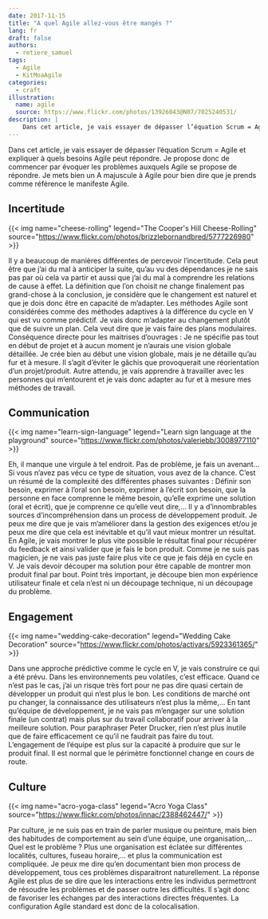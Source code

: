 ```yaml
---
date: 2017-11-15
title: "A quel Agile allez-vous être mangés ?"
lang: fr
draft: false
authors:
  - retiere_samuel
tags:
  - Agile
  - KitMoaAgile
categories:
  - craft
illustration:
  name: agile
  source: https://www.flickr.com/photos/13926043@N07/7025240531/
description: |
    Dans cet article, je vais essayer de dépasser l’équation Scrum = Agile et expliquer à quels besoins Agile peut répondre.
---
```


Dans cet article, je vais essayer de dépasser l’équation Scrum = Agile et expliquer à quels besoins Agile peut répondre. Je propose donc de commencer par évoquer les problèmes auxquels Agile se propose de répondre. Je mets bien un A majuscule à Agile pour bien dire que je prends comme référence le manifeste Agile.


## Incertitude
{{< img name="cheese-rolling" legend="The Cooper's Hill Cheese-Rolling" source="https://www.flickr.com/photos/brizzlebornandbred/5777226980" >}}

Il y a beaucoup de manières différentes de percevoir l’incertitude. Cela peut être que j’ai du mal à anticiper la suite, qu’au vu des dépendances je ne sais pas par où cela va partir et aussi que j’ai du mal à comprendre les relations de cause à effet. La définition que l’on choisit ne change finalement pas grand-chose à la conclusion, je considère que le changement est naturel et que je dois donc être en capacité de m’adapter. Les méthodes Agile sont considérées comme des méthodes adaptives à la différence du cycle en V qui est vu comme prédictif. Je vais donc m’adapter au changement plutôt que de suivre un plan. Cela veut dire que je vais faire des plans modulaires. Conséquence directe pour les maitrises d’ouvrages : Je ne spécifie pas tout en début de projet et à aucun moment je n’aurais une vision globale détaillée. Je crée bien au début une vision globale, mais je ne détaille qu’au fur et à mesure. Il s’agit d’éviter le gâchis que provoquerait une réorientation d’un projet/produit. Autre attendu, je vais apprendre à travailler avec les personnes qui m’entourent et je vais donc adapter au fur et à mesure mes méthodes de travail.


## Communication
{{< img name="learn-sign-language" legend="Learn sign language at the playground" source="https://www.flickr.com/photos/valeriebb/3008977110" >}}

Eh, il manque une virgule à tel endroit. Pas de problème, je fais un avenant… Si vous n’avez pas vécu ce type de situation, vous avez de la chance. C’est un résumé de la complexité des différentes phases suivantes : Définir son besoin, exprimer à l’oral son besoin, exprimer à l’écrit son besoin, que la personne en face comprenne le même besoin, qu’elle exprime une solution (oral et écrit), que je comprenne ce qu’elle veut dire,… Il y a d’innombrables sources d’incompréhension dans un process de développement produit. Je peux me dire que je vais m’améliorer dans la gestion des exigences et/ou je peux me dire que cela est inévitable et qu’il vaut mieux montrer un résultat. En Agile, je vais montrer le plus vite possible le résultat final pour récupérer du feedback et ainsi valider que je fais le bon produit. Comme je ne suis pas magicien, je ne vais pas juste faire plus vite ce que je fais déjà en cycle en V. Je vais devoir découper ma solution pour être capable de montrer mon produit final par bout. Point très important, je découpe bien mon expérience utilisateur finale et cela n’est ni un découpage technique, ni un découpage du problème.

## Engagement
{{< img name="wedding-cake-decoration" legend="Wedding Cake Decoration" source="https://www.flickr.com/photos/activars/5923361365/" >}}

Dans une approche prédictive comme le cycle en V, je vais construire ce qui a été prévu. Dans les environnements peu volatiles, c’est efficace. Quand ce n’est pas le cas, j’ai un risque très fort pour ne pas dire quasi certain de développer un produit qui n’est plus le bon. Les conditions de marché ont pu changer, la connaissance des utilisateurs n’est plus la même,… En tant qu’équipe de développement, je ne vais pas m’engager sur une solution finale (un contrat) mais plus sur du travail collaboratif pour arriver à la meilleure solution. Pour paraphraser Peter Drucker, rien n’est plus inutile que de faire efficacement ce qu’il ne faudrait pas faire du tout. L’engagement de l’équipe est plus sur la capacité à produire que sur le produit final. Il est normal que le périmètre fonctionnel change en cours de route.

## Culture
{{< img name="acro-yoga-class" legend="Acro Yoga Class" source="https://www.flickr.com/photos/innac/2388462447/" >}}

Par culture, je ne suis pas en train de parler musique ou peinture, mais bien des habitudes de comportement au sein d’une équipe, une organisation,… Quel est le problème ? Plus une organisation est éclatée sur différentes localités, cultures, fuseau horaire,… et plus la communication est compliquée. Je peux me dire qu’en documentant bien mon process de développement, tous ces problèmes disparaitront naturellement.  La réponse Agile est plus de se dire que les interactions entre les individus permettront de résoudre les problèmes et de passer outre les difficultés. Il s’agit donc de favoriser les échanges par des interactions directes fréquentes. La configuration Agile standard est donc de la colocalisation.
